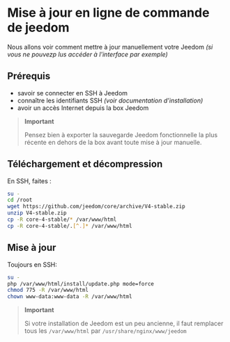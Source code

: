 # Mise à jour en ligne de commande de jeedom

Nous allons voir comment mettre à jour manuellement votre Jeedom *(si vous ne pouvezp lus accéder à l'interface par exemple)*

## Prérequis

-   savoir se connecter en SSH à Jeedom
-   connaître les identifiants SSH *(voir documentation d’installation)*
-   avoir un accès Internet depuis la box Jeedom

> **Important**
>
> Pensez bien à exporter la sauvegarde Jeedom fonctionnelle la plus récente en dehors de la box avant toute mise à jour manuelle.

## Téléchargement et décompression

En SSH, faites :

```bash
su -
cd /root
wget https://github.com/jeedom/core/archive/V4-stable.zip
unzip V4-stable.zip
cp -R core-4-stable/* /var/www/html
cp -R core-4-stable/.[^.]* /var/www/html
```

## Mise à jour

Toujours en SSH:

```bash
su -
php /var/www/html/install/update.php mode=force
chmod 775 -R /var/www/html
chown www-data:www-data -R /var/www/html
```

> **Important**
>
> Si votre installation de Jeedom est un peu ancienne, il faut remplacer tous les ``/var/www/html`` par ``/usr/share/nginx/www/jeedom``
